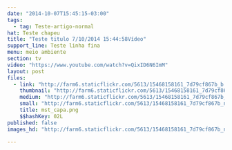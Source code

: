 ```yaml
---
date: "2014-10-07T15:45:15-03:00"
tags:
  - tag: Teste-artigo-normal
hat: Teste chapeu
title: "Teste titulo 7/10/2014 15:44:58Vídeo"
support_line: Teste linha fina
menu: meio ambiente
section: tv
video: "https://www.youtube.com/watch?v=QixID6N6ImM"
layout: post
files:
  - link: "http://farm6.staticflickr.com/5613/15468158161_7d79cf867b_b.jpg"
    thumbnail: "http://farm6.staticflickr.com/5613/15468158161_7d79cf867b_t.jpg"
    medium: "http://farm6.staticflickr.com/5613/15468158161_7d79cf867b_z.jpg"
    small: "http://farm6.staticflickr.com/5613/15468158161_7d79cf867b_n.jpg"
    title: mst_capa.png
    $$hashKey: 02L
published: false
images_hd: "http://farm6.staticflickr.com/5613/15468158161_7d79cf867b_n.jpg"

---
```

